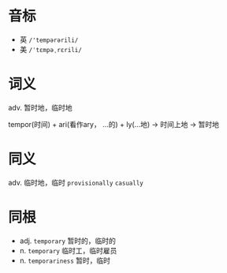# 音标

- 英 `/'tempərərili/`
- 美 `/ˈtɛmpəˌrɛrili/`

# 词义

adv. 暂时地，临时地




tempor(时间) + ari(看作ary， …的) + ly(…地) → 时间上地 → 暂时地

# 同义

adv. 临时地，临时
`provisionally` `casually`

# 同根

- adj. `temporary` 暂时的，临时的
- n. `temporary` 临时工，临时雇员
- n. `temporariness` 暂时，临时

